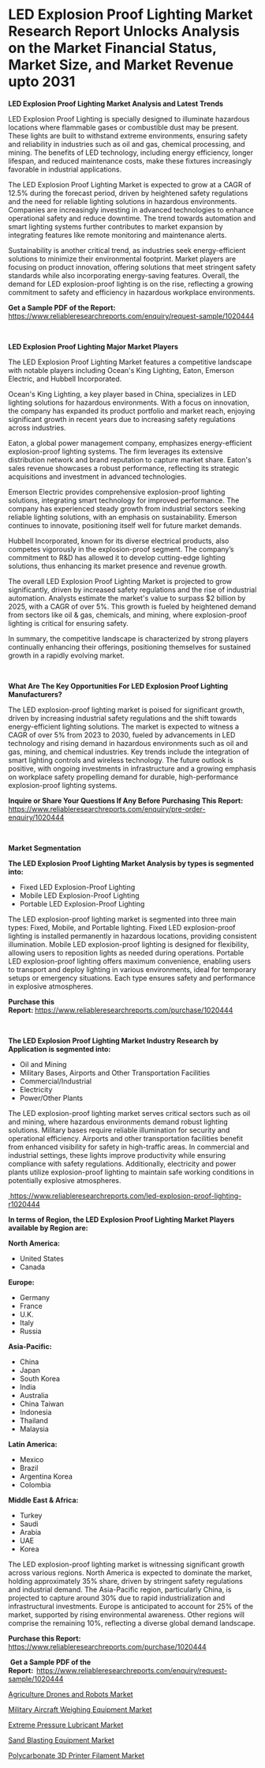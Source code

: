 <p><h1>LED Explosion Proof Lighting Market Research Report Unlocks Analysis on the Market Financial Status, Market Size, and Market Revenue upto 2031</h1></p><p><strong>LED Explosion Proof Lighting Market Analysis and Latest Trends</strong></p>
<p><p>LED Explosion Proof Lighting is specially designed to illuminate hazardous locations where flammable gases or combustible dust may be present. These lights are built to withstand extreme environments, ensuring safety and reliability in industries such as oil and gas, chemical processing, and mining. The benefits of LED technology, including energy efficiency, longer lifespan, and reduced maintenance costs, make these fixtures increasingly favorable in industrial applications.</p><p>The LED Explosion Proof Lighting Market is expected to grow at a CAGR of 12.5% during the forecast period, driven by heightened safety regulations and the need for reliable lighting solutions in hazardous environments. Companies are increasingly investing in advanced technologies to enhance operational safety and reduce downtime. The trend towards automation and smart lighting systems further contributes to market expansion by integrating features like remote monitoring and maintenance alerts.</p><p>Sustainability is another critical trend, as industries seek energy-efficient solutions to minimize their environmental footprint. Market players are focusing on product innovation, offering solutions that meet stringent safety standards while also incorporating energy-saving features. Overall, the demand for LED explosion-proof lighting is on the rise, reflecting a growing commitment to safety and efficiency in hazardous workplace environments.</p></p>
<p><strong>Get a Sample PDF of the Report:&nbsp;</strong> <a href="https://www.reliableresearchreports.com/enquiry/request-sample/1020444">https://www.reliableresearchreports.com/enquiry/request-sample/1020444</a></p>
<p>&nbsp;</p>
<p><strong>LED Explosion Proof Lighting Major Market Players</strong></p>
<p><p>The LED Explosion Proof Lighting Market features a competitive landscape with notable players including Ocean's King Lighting, Eaton, Emerson Electric, and Hubbell Incorporated. </p><p>Ocean's King Lighting, a key player based in China, specializes in LED lighting solutions for hazardous environments. With a focus on innovation, the company has expanded its product portfolio and market reach, enjoying significant growth in recent years due to increasing safety regulations across industries. </p><p>Eaton, a global power management company, emphasizes energy-efficient explosion-proof lighting systems. The firm leverages its extensive distribution network and brand reputation to capture market share. Eaton's sales revenue showcases a robust performance, reflecting its strategic acquisitions and investment in advanced technologies.</p><p>Emerson Electric provides comprehensive explosion-proof lighting solutions, integrating smart technology for improved performance. The company has experienced steady growth from industrial sectors seeking reliable lighting solutions, with an emphasis on sustainability. Emerson continues to innovate, positioning itself well for future market demands.</p><p>Hubbell Incorporated, known for its diverse electrical products, also competes vigorously in the explosion-proof segment. The company’s commitment to R&D has allowed it to develop cutting-edge lighting solutions, thus enhancing its market presence and revenue growth.</p><p>The overall LED Explosion Proof Lighting Market is projected to grow significantly, driven by increased safety regulations and the rise of industrial automation. Analysts estimate the market's value to surpass $2 billion by 2025, with a CAGR of over 5%. This growth is fueled by heightened demand from sectors like oil & gas, chemicals, and mining, where explosion-proof lighting is critical for ensuring safety. </p><p>In summary, the competitive landscape is characterized by strong players continually enhancing their offerings, positioning themselves for sustained growth in a rapidly evolving market.</p></p>
<p>&nbsp;</p>
<p><strong>What Are The Key Opportunities For LED Explosion Proof Lighting Manufacturers?</strong></p>
<p><p>The LED explosion-proof lighting market is poised for significant growth, driven by increasing industrial safety regulations and the shift towards energy-efficient lighting solutions. The market is expected to witness a CAGR of over 5% from 2023 to 2030, fueled by advancements in LED technology and rising demand in hazardous environments such as oil and gas, mining, and chemical industries. Key trends include the integration of smart lighting controls and wireless technology. The future outlook is positive, with ongoing investments in infrastructure and a growing emphasis on workplace safety propelling demand for durable, high-performance explosion-proof lighting systems.</p></p>
<p><strong>Inquire or Share Your Questions If Any Before Purchasing This Report:</strong> <a href="https://www.reliableresearchreports.com/enquiry/pre-order-enquiry/1020444">https://www.reliableresearchreports.com/enquiry/pre-order-enquiry/1020444</a></p>
<p>&nbsp;</p>
<p><strong>Market Segmentation</strong></p>
<p><strong>The LED Explosion Proof Lighting Market Analysis by types is segmented into:</strong></p>
<p><ul><li>Fixed LED Explosion-Proof Lighting</li><li>Mobile LED Explosion-Proof Lighting</li><li>Portable LED Explosion-Proof Lighting</li></ul></p>
<p><p>The LED explosion-proof lighting market is segmented into three main types: Fixed, Mobile, and Portable lighting. Fixed LED explosion-proof lighting is installed permanently in hazardous locations, providing consistent illumination. Mobile LED explosion-proof lighting is designed for flexibility, allowing users to reposition lights as needed during operations. Portable LED explosion-proof lighting offers maximum convenience, enabling users to transport and deploy lighting in various environments, ideal for temporary setups or emergency situations. Each type ensures safety and performance in explosive atmospheres.</p></p>
<p><strong>Purchase this Report:&nbsp;</strong><a href="https://www.reliableresearchreports.com/purchase/1020444">https://www.reliableresearchreports.com/purchase/1020444</a></p>
<p>&nbsp;</p>
<p><strong>The LED Explosion Proof Lighting Market Industry Research by Application is segmented into:</strong></p>
<p><ul><li>Oil and Mining</li><li>Military Bases, Airports and Other Transportation Facilities</li><li>Commercial/Industrial</li><li>Electricity</li><li>Power/Other Plants</li></ul></p>
<p><p>The LED explosion-proof lighting market serves critical sectors such as oil and mining, where hazardous environments demand robust lighting solutions. Military bases require reliable illumination for security and operational efficiency. Airports and other transportation facilities benefit from enhanced visibility for safety in high-traffic areas. In commercial and industrial settings, these lights improve productivity while ensuring compliance with safety regulations. Additionally, electricity and power plants utilize explosion-proof lighting to maintain safe working conditions in potentially explosive atmospheres.</p></p>
<p><a href="https://www.reliableresearchreports.com/led-explosion-proof-lighting-r1020444">&nbsp;https://www.reliableresearchreports.com/led-explosion-proof-lighting-r1020444</a></p>
<p><strong>In terms of Region, the LED Explosion Proof Lighting Market Players available by Region are:</strong></p>
<p>
    <p> <strong> North America: </strong>
        <ul>
            <li>United States</li>
            <li>Canada</li>
        </ul>
        </p> 
    <p> <strong> Europe: </strong>
        <ul>
            <li>Germany</li>
            <li>France</li>
            <li>U.K.</li>
            <li>Italy</li>
            <li>Russia</li>
        </ul>
        </p> 
    <p> <strong> Asia-Pacific: </strong>
        <ul>
            <li>China</li>
            <li>Japan</li>
            <li>South Korea</li>
            <li>India</li>
            <li>Australia</li>
            <li>China Taiwan</li>
            <li>Indonesia</li>
            <li>Thailand</li>
            <li>Malaysia</li>
        </ul>
        </p> 
    <p> <strong> Latin America: </strong>
        <ul>
            <li>Mexico</li>
            <li>Brazil</li>
            <li>Argentina Korea</li>
            <li>Colombia</li>
        </ul>
        </p> 
    <p> <strong> Middle East & Africa: </strong>
        <ul>
            <li>Turkey</li>
            <li>Saudi</li>
            <li>Arabia</li>
            <li>UAE</li>
            <li>Korea</li>
        </ul>
    </p>
    </p>
<p><p>The LED explosion-proof lighting market is witnessing significant growth across various regions. North America is expected to dominate the market, holding approximately 35% share, driven by stringent safety regulations and industrial demand. The Asia-Pacific region, particularly China, is projected to capture around 30% due to rapid industrialization and infrastructural investments. Europe is anticipated to account for 25% of the market, supported by rising environmental awareness. Other regions will comprise the remaining 10%, reflecting a diverse global demand landscape.</p></p>
<p><strong>Purchase this Report: </strong><a href="https://www.reliableresearchreports.com/purchase/1020444">https://www.reliableresearchreports.com/purchase/1020444</a></p>
<p>&nbsp;<strong>Get a Sample PDF of the Report:&nbsp;&nbsp;</strong><a href="https://www.reliableresearchreports.com/enquiry/request-sample/1020444">https://www.reliableresearchreports.com/enquiry/request-sample/1020444</a></p>
<p><strong></strong></p>
<p><p><a href="https://github.com/MarciaRunte/Market-Research-Report-List-1/blob/main/agriculture-drones-and-robots-market.md">Agriculture Drones and Robots Market</a></p><p><a href="https://medium.com/@melanie.abraham5677/this-report-on-military-aircraft-weighing-equipment-market-is-a-comprehensive-analysis-of-market-821a544f8f72">Military Aircraft Weighing Equipment Market</a></p><p><a href="https://issuu.com/reportprime-2/docs/extreme-pressure-lubricant-market-s_d8d84b503bd328">Extreme Pressure Lubricant Market</a></p><p><a href="https://github.com/Chiragrp22/Market-Research-Report-List-6/blob/main/sand-blasting-equipment-market.md">Sand Blasting Equipment Market</a></p><p><a href="https://issuu.com/reportprime-2/docs/polycarbonate-3d-printer-filament-m_cd8bbc6fb70d1a">Polycarbonate 3D Printer Filament Market</a></p></p>